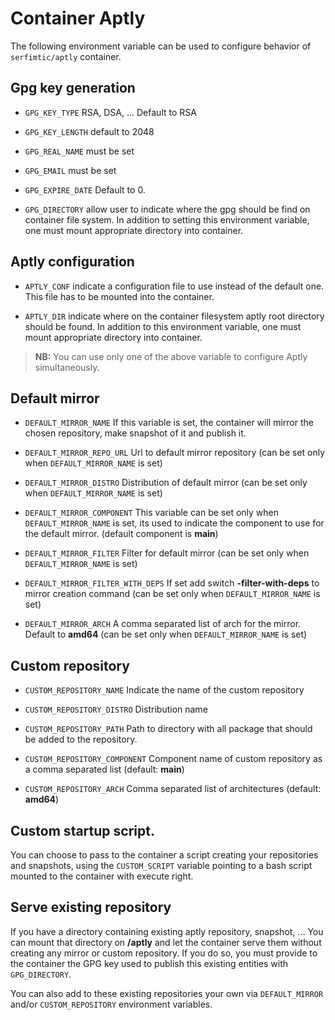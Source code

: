 # Container Aptly

The following environment variable can be used to configure behavior of `serfimtic/aptly` container.

## Gpg key generation

- `GPG_KEY_TYPE` RSA, DSA, ... Default to RSA

- `GPG_KEY_LENGTH` default to 2048

- `GPG_REAL_NAME` must be set

- `GPG_EMAIL` must be set

- `GPG_EXPIRE_DATE` Default to 0.

- `GPG_DIRECTORY` allow user to indicate where the gpg should be find on container file system. In addition to setting this environment variable, one must mount appropriate directory into container.

## Aptly configuration

- `APTLY_CONF` indicate a configuration file to use instead of the default one. This file has to be mounted into the container.

- `APTLY_DIR` indicate where on the container filesystem aptly root directory should be found. In addition to this environment variable, one must mount appropriate directory into container.

> **NB:** You can use only one of the above variable to configure Aptly simultaneously.

## Default mirror

- `DEFAULT_MIRROR_NAME` If this variable is set, the container will mirror the chosen repository, make snapshot of it and publish it.

- `DEFAULT_MIRROR_REPO_URL` Url to default mirror repository (can be set only when `DEFAULT_MIRROR_NAME` is set)

- `DEFAULT_MIRROR_DISTRO` Distribution of default mirror (can be set only when `DEFAULT_MIRROR_NAME` is set)

- `DEFAULT_MIRROR_COMPONENT` This variable can be set only when `DEFAULT_MIRROR_NAME` is set, its used to indicate the component to use for the default mirror. (default component is **main**)

- `DEFAULT_MIRROR_FILTER` Filter for default mirror (can be set only when `DEFAULT_MIRROR_NAME` is set)

- `DEFAULT_MIRROR_FILTER_WITH_DEPS` If set add switch **-filter-with-deps** to mirror creation command (can be set only when `DEFAULT_MIRROR_NAME` is set)
 
- `DEFAULT_MIRROR_ARCH` A comma separated list of arch for the mirror. Default to **amd64** (can be set only when `DEFAULT_MIRROR_NAME` is set)

## Custom repository

- `CUSTOM_REPOSITORY_NAME` Indicate the name of the custom repository

- `CUSTOM_REPOSITORY_DISTRO` Distribution name

- `CUSTOM_REPOSITORY_PATH` Path to directory with all package that should be added to the repository.

- `CUSTOM_REPOSITORY_COMPONENT` Component name of custom repository as a comma separated list (default: **main**)

- `CUSTOM_REPOSITORY_ARCH` Comma separated list of architectures (default: **amd64**)

## Custom startup script.

You can choose to pass to the container a script creating your repositories and snapshots, using the `CUSTOM_SCRIPT` variable pointing to a bash script mounted to the container with execute right.

## Serve existing repository

If you have a directory containing existing aptly repository, snapshot, ... You can mount that directory on **/aptly** and let the container serve them without creating any mirror or custom repository. If you do so, you must provide to the container the GPG key used to publish this existing entities with `GPG_DIRECTORY`.

You can also add to these existing repositories your own via `DEFAULT_MIRROR` and/or `CUSTOM_REPOSITORY` environment variables.
